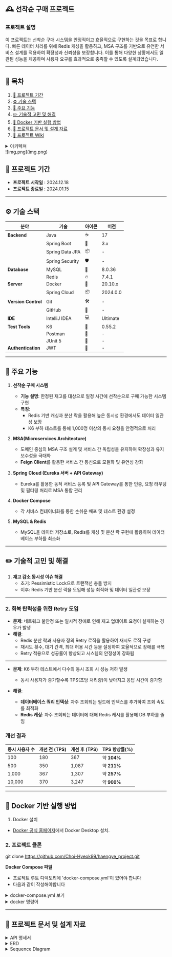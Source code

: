 ## 🕰 선착순 구매 프로젝트


### 프로젝트 설명

이 프로젝트는 선착순 구매 시스템을 안정적이고 효율적으로 구현하는 것을 목표로 합니다.
빠른 데이터 처리를 위해 Redis 캐싱을 활용하고, MSA 구조를 기반으로 유연한 서비스 설계를 적용하여 확장성과 신뢰성을 보장합니다.
이를 통해 다양한 상황에서도 일관된 성능을 제공하며 사용자 요구를 효과적으로 충족할 수 있도록 설계되었습니다.

--- 

## 📖 목차
1. [📅 프로젝트 기간](#프로젝트-기간)
2. [⚙️ 기술 스택](#기술-스택)
3. [🤖 주요 기능](#주요-기능)
4. [✏️ 기술적 고민 및 해결](#기술적-고민-및-해결)
5. [🐳 Docker 기반 실행 방법](#docker-기반-실행-방법)
6. [📄 프로젝트 문서 및 설계 자료](#프로젝트-문서-및-설계-자료)
7. [📖 프로젝트 Wiki](https://github.com/Choi-Hyeok99/haengye_project/wiki)


<details>
<summary>아키텍쳐</summary>

![img.png](image%2Fimg.png)
</details>
![img.png](img.png)
<h2 id="프로젝트-기간">📅 프로젝트 기간</h2>

- **프로젝트 시작일** : 2024.12.18
- **프로젝트 종료일** : 2024.01.15

---
<h2 id="기술-스택">⚙️ 기술 스택</h2>

| 분야          | 기술                | 아이콘 | 버전       |
| ----------- | ------------------ |-----|----------|
| **Backend** | Java              | ☕   | 17       |
|             | Spring Boot       | 🌱  | 3.x      |
|             | Spring Data JPA   | 📦  | -        |
|             | Spring Security   | 🛡  | -        |
| **Database** | MySQL             | 🐬  | 8.0.36   |
|             | Redis             | 🔥  | 7.4.1    |
| **Server**  | Docker            | 🐳  | 20.10.x  |
|             | Spring Cloud      | 📦  | 2024.0.0 |
| **Version Control** | Git               | 🛠  | -        |
|             | GitHub            | 🔗  | -        |
| **IDE**     | IntelliJ IDEA     | 💻  | Ultimate |
| **Test Tools**| K6                | 🧪  | 0.55.2   |
|             | Postman           | 📮  | -        |
| | JUnit 5           | 🧪  | -        |
| **Authentication** | JWT              | 🔑   | -        |

---

<h2 id="주요-기능">🤖 주요 기능</h2>

1. **선착순 구매 시스템**
    - **기능 설명**: 한정된 재고를 대상으로 일정 시간에 선착순으로 구매 가능한 시스템 구현
    - **특징**:
        - Redis 기반 캐싱과 분산 락을 활용해 높은 동시성 환경에서도 데이터 일관성 보장
        - K6 부하 테스트를 통해 1,000명 이상의 동시 요청을 안정적으로 처리

2. **MSA(Microservices Architecture)**
    - 도메인 중심의 MSA 구조 설계 및 서비스 간 독립성을 유지하여 확장성과 유지보수성을 극대화
    - **Feign Client**를 활용한 서비스 간 통신으로 모듈화 및 유연성 강화


3. **Spring Cloud (Eureka 서버 + API Gateway)**
    - Eureka를 활용한 동적 서비스 등록 및 API Gateway를 통한 인증, 요청 라우팅 및 필터링 처리로 MSA 통합 관리

4. **Docker Compose**
    - 각 서비스 컨테이너화를 통한 손쉬운 배포 및 테스트 환경 설정

5. **MySQL & Redis**
    - MySQL을 데이터 저장소로, Redis를 캐싱 및 분산 락 구현에 활용하여 데이터베이스 부하를 최소화

---

<h2 id="기술적-고민-및-해결">✏️ 기술적 고민 및 해결</h2>

1. **재고 감소 동시성 이슈 해결**
    - 초기: Pessimistic Lock으로 트랜잭션 충돌 방지
    - 이후: Redis 기반 분산 락을 도입해 성능 최적화 및 데이터 일관성 보장 

---
### 2. **회복 탄력성을 위한 Retry 도입**

- **문제**: 네트워크 불안정 또는 일시적 장애로 인해 재고 업데이트 요청이 실패하는 경우가 발생
- **해결**:
    - Redis 분산 락과 사용자 정의 Retry 로직을 활용하여 재시도 로직 구성
    - 재시도 횟수, 대기 간격, 최대 허용 시간 등을 설정하여 효율적으로 장애를 극복
    - Retry 적용으로 성공률이 향상되고 시스템의 안정성이 강화됨

---
- **문제**: K6 부하 테스트에서 다수의 동시 조회 시 성능 저하 발생
   - 동시 사용자가 증가할수록 TPS(초당 처리량)이 낮아지고 응답 시간이 증가함

- **해결**:
   - **데이터베이스 쿼리 인덱싱**: 자주 조회되는 필드에 인덱스를 추가하여 조회 속도를 최적화
   - **Redis 캐싱**: 자주 조회되는 데이터에 대해 Redis 캐시를 활용해 DB 부하를 줄임

### 개선 결과

| **동시 사용자 수** | **개선 전 (TPS)** | **개선 후 (TPS)** | **TPS 향상률(%)** |
|--------------|----------------|----------------|---------------|
| 100          | 180            | 367            | 약 **104%**    |
| 500          | 350            | 1,087          | 약 **211%**    |
| 1,000        | 367            | 1,307          | 약 **257%**    |
| 10,000       | 370            | 3,247          | 약 **900%**    |


---

<h2 id="docker-기반-실행-방법">🐳 Docker 기반 실행 방법</h2>

1. Docker 설치 
 * [Docker 공식 홈페이지](https://www.docker.com/)에서 Docker Desktop 설치.


### 2. 프로젝트 클론

git clone https://github.com/Choi-Hyeok99/haengye_project.git

**Docker Compose 파일**
* 프로젝트 루트 디렉토리에 'docker-compose.yml'이 있어야 합니다
* 다음과 같이 작성해야합니다

<details>
<summary>docker-compose.yml 보기</summary>

```
version: '3.8'

services:
microservices_db:
image: mysql:8.0.36
container_name: microservices_db
ports:
- "3310:3306"
environment:
MYSQL_ROOT_PASSWORD: ${MYSQL_ROOT_PASSWORD}
MYSQL_DATABASE: ${MYSQL_DATABASE}
MYSQL_USER: ${MYSQL_USER}
MYSQL_PASSWORD: ${MYSQL_PASSWORD}
volumes:
- mysql_microservices_data:/var/lib/mysql
networks:
- my_network

redis:
image: redis:latest
container_name: haengye_redis
ports:
- "6379:6379"
volumes:
- redis_data:/data
healthcheck:
test: [ "CMD", "redis-cli", "ping" ]
interval: 10s
timeout: 5s
retries: 3
networks:
- my_network

# 나머지도 동일하게 추가 
```
</details>


<details>
<summary>docker 명령어</summary>

```
1. 컨테이너 실행
- 애플리케이션 및 MySQL 컨테이너를 실행합니다.
    docker-compose up --build

2.컨테이너 상태 확인
- 실행 중인 컨테이너를 확인합니다.
    docker ps

3. 컨테이너 로그 확인
- 특정 컨테이너의 로그를 확인합니다.
    docker logs <컨테이너 이름>

4. 컨테이너 정지 및 삭제 
- 실행 중인 컨테이너를 정지하고 삭제합니다.
    docker-compose down

5.Docker 이미지 및 컨테이너 정리
- 사용하지 않는 Docker 이미지 및 컨테이너를 정리합니다.
    docker system prune -a

```
</details>


---

<h2 id="프로젝트-문서-및-설계-자료">📄 프로젝트 문서 및 설계 자료</h2>


<details>
<summary>API 명세서</summary>

[API 명세서](https://documenter.getpostman.com/view/25757385/2sAYQZHsEV)
</details>

<details>
<summary>ERD</summary>

![img.png](image/ERD.png)
</details>

<details>
<summary>Sequence Diagram</summary>

![Sequence.png](image%2FSequence.png)
</details>
